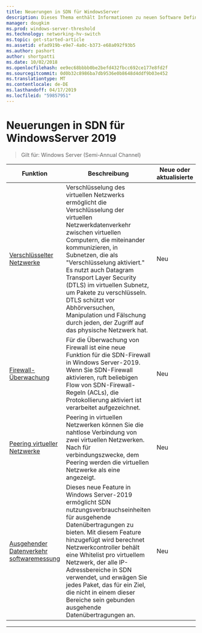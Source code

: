 ```yaml
---
title: Neuerungen in SDN für WindowsServer
description: Dieses Thema enthält Informationen zu neuen Software Defined Networking-Features für Windows Server 1709
manager: dougkim
ms.prod: windows-server-threshold
ms.technology: networking-hv-switch
ms.topic: get-started-article
ms.assetid: efad919b-e9e7-4a0c-b373-e68a092f93b5
ms.author: pashort
author: shortpatti
ms.date: 10/02/2018
ms.openlocfilehash: ee9ec68bbbb0be2befd432fbcc692ce177e8fd2f
ms.sourcegitcommit: 0d0b32c8986ba7db9536e0b8648d4ddf9b03e452
ms.translationtype: MT
ms.contentlocale: de-DE
ms.lasthandoff: 04/17/2019
ms.locfileid: "59857951"
---
```

# <a name="whats-new-in-sdn-for-windows-server-2019"></a>Neuerungen in SDN für WindowsServer 2019

>Gilt für: Windows Server (Semi-Annual Channel)


| **Funktion** | **Beschreibung** | **Neue oder aktualisierte** | 
| --- | --- | --- |
|[Verschlüsselter Netzwerke](vnet-encryption/sdn-vnet-encryption.md) |Verschlüsselung des virtuellen Netzwerks ermöglicht die Verschlüsselung der virtuellen Netzwerkdatenverkehr zwischen virtuellen Computern, die miteinander kommunizieren, in Subnetzen, die als "Verschlüsselung aktiviert." Es nutzt auch Datagram Transport Layer Security (DTLS) im virtuellen Subnetz, um Pakete zu verschlüsseln. DTLS schützt vor Abhörversuchen, Manipulation und Fälschung durch jeden, der Zugriff auf das physische Netzwerk hat. |Neu |
|[Firewall-Überwachung](security/sdn-firewall-auditing.md) |Für die Überwachung von Firewall ist eine neue Funktion für die SDN-Firewall in Windows Server-2019. Wenn Sie SDN-Firewall aktivieren, ruft beliebigen Flow von SDN-Firewall-Regeln (ACLs), die Protokollierung aktiviert ist verarbeitet aufgezeichnet. |Neu |
|[Peering virtueller Netzwerke](vnet-peering/sdn-vnet-peering.md) |Peering in virtuellen Netzwerken können Sie die nahtlose Verbindung von zwei virtuellen Netzwerken. Nach für verbindungszwecke, dem Peering werden die virtuellen Netzwerke als eine angezeigt.  |Neu |
|[Ausgehender Datenverkehr softwaremessung](manage/sdn-egress.md) |Dieses neue Feature in Windows Server-2019 ermöglicht SDN nutzungsverbrauchseinheiten für ausgehende Datenübertragungen zu bieten. Mit diesem Feature hinzugefügt wird berechnet Netzwerkcontroller behält eine Whitelist pro virtuellem Netzwerk, der alle IP-Adressbereiche in SDN verwendet, und erwägen Sie jedes Paket, das für ein Ziel, die nicht in einem dieser Bereiche sein gebunden ausgehende Datenübertragungen an. |Neu |
---



